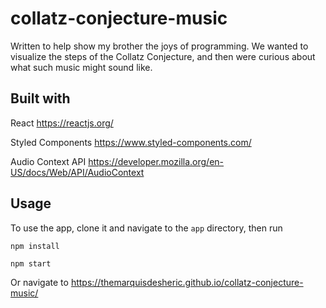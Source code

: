 # collatz-conjecture-music
Written to help show my brother the joys of programming. We wanted to visualize the steps of the Collatz Conjecture, and then were curious about what such music might sound like.

## Built with

React https://reactjs.org/  

Styled Components https://www.styled-components.com/

Audio Context API https://developer.mozilla.org/en-US/docs/Web/API/AudioContext

## Usage

To use the app, clone it and navigate to the `app` directory, then run 
```
npm install
```

```
npm start
```

Or navigate to https://themarquisdesheric.github.io/collatz-conjecture-music/
